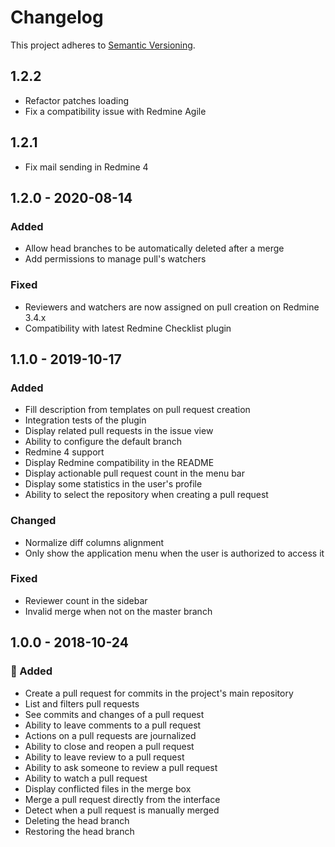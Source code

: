 # Changelog

This project adheres to [Semantic Versioning](https://semver.org/spec/v2.0.0.html).

## 1.2.2

* Refactor patches loading
* Fix a compatibility issue with Redmine Agile

## 1.2.1

* Fix mail sending in Redmine 4

## 1.2.0 - 2020-08-14
### Added

* Allow head branches to be automatically deleted after a merge
* Add permissions to manage pull's watchers

### Fixed

* Reviewers and watchers are now assigned on pull creation on Redmine 3.4.x
* Compatibility with latest Redmine Checklist plugin


## 1.1.0 - 2019-10-17
### Added

* Fill description from templates on pull request creation
* Integration tests of the plugin
* Display related pull requests in the issue view
* Ability to configure the default branch
* Redmine 4 support
* Display Redmine compatibility in the README
* Display actionable pull request count in the menu bar
* Display some statistics in the user's profile
* Ability to select the repository when creating a pull request

### Changed

* Normalize diff columns alignment
* Only show the application menu when the user is authorized to access it

### Fixed

* Reviewer count in the sidebar
* Invalid merge when not on the master branch

## 1.0.0 - 2018-10-24
### 🎉 Added

* Create a pull request for commits in the project's main repository
* List and filters pull requests
* See commits and changes of a pull request
* Ability to leave comments to a pull request
* Actions on a pull requests are journalized
* Ability to close and reopen a pull request
* Ability to leave review to a pull request
* Ability to ask someone to review a pull request
* Ability to watch a pull request
* Display conflicted files in the merge box
* Merge a pull request directly from the interface
* Detect when a pull request is manually merged
* Deleting the head branch
* Restoring the head branch
